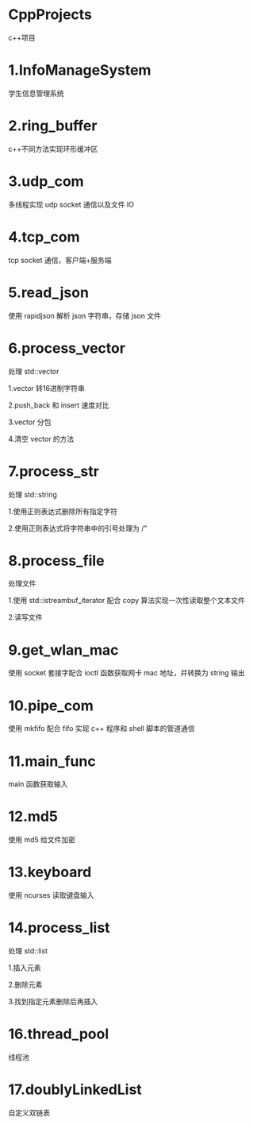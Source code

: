 # CppProjects
c++项目

# 1.InfoManageSystem

学生信息管理系统

# 2.ring_buffer

c++不同方法实现环形缓冲区

# 3.udp_com

多线程实现 udp socket 通信以及文件 IO

# 4.tcp_com

tcp socket 通信，客户端+服务端

# 5.read_json

使用 rapidjson 解析 json 字符串，存储 json 文件

# 6.process_vector

处理 std::vector

1.vector 转16进制字符串

2.push_back 和 insert 速度对比

3.vector 分包

4.清空 vector 的方法

# 7.process_str

处理 std::string

1.使用正则表达式删除所有指定字符

2.使用正则表达式将字符串中的引号处理为 /"

# 8.process_file

处理文件

1.使用 std::istreambuf_iterator 配合 copy 算法实现一次性读取整个文本文件

2.读写文件

# 9.get_wlan_mac
使用 socket 套接字配合 ioctl 函数获取网卡 mac 地址，并转换为 string 输出

# 10.pipe_com

使用 mkfifo 配合 fifo 实现 c++ 程序和 shell 脚本的管道通信

# 11.main_func

main 函数获取输入

# 12.md5

使用 md5 给文件加密

# 13.keyboard

使用 ncurses 读取键盘输入

# 14.process_list

处理 std::list

1.插入元素

2.删除元素

3.找到指定元素删除后再插入

# 16.thread_pool

线程池

# 17.doublyLinkedList

自定义双链表